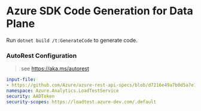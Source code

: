 # Azure SDK Code Generation for Data Plane

Run `dotnet build /t:GenerateCode` to generate code.

### AutoRest Configuration
> see https://aka.ms/autorest

``` yaml
input-file: 
- https://github.com/Azure/azure-rest-api-specs/blob/d7216e49a7b0d5a7e15f77c4bab753208bf7870d/specification/loadtestservice/data-plane/Microsoft.LoadTestService/preview/2022-06-01-preview/loadtestservice.json
namespace: Azure.Analytics.LoadTestService
security: AADToken
security-scopes: https://loadtest.azure-dev.com/.default
 
```
